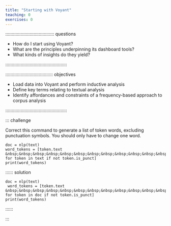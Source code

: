 ```yaml
---
title: "Starting with Voyant"
teaching: 0
exercises: 0
---
```


:::::::::::::::::::::::::::::::::::::: questions 

- How do I start using Voyant?
- What are the principles underpinning its dashboard tools?
- What kinds of insights do they yield?

::::::::::::::::::::::::::::::::::::::::::::::::

::::::::::::::::::::::::::::::::::::: objectives

- Load data into Voyant and perform inductive analysis
- Define key terms relating to textual analysis
- Identify affordances and constraints of a frequency-based approach to corpus analysis

::::::::::::::::::::::::::::::::::::::::::::::::

::: challenge

 Correct this command to generate a list of token words, excluding punctuation symbols. You should only have to change one word. 
 
 ``` 
 doc = nlp(text)    
 word_tokens = [token.text      
&nbsp;&nbsp;&nbsp;&nbsp;&nbsp;&nbsp;&nbsp;&nbsp;&nbsp;&nbsp;&nbsp;&nbsp; for token in text if not token.is_punct]     
print(word_tokens)     
```

:::::: solution

```
doc = nlp(text)    
 word_tokens = [token.text      
&nbsp;&nbsp;&nbsp;&nbsp;&nbsp;&nbsp;&nbsp;&nbsp;&nbsp;&nbsp;&nbsp;&nbsp; for token in doc if not token.is_punct]     
print(word_tokens)
```  

::::::  

:::
                
